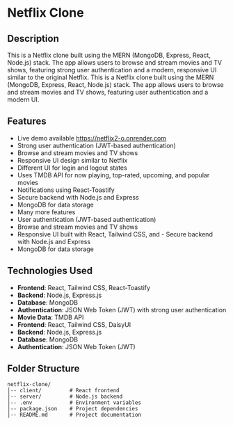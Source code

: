 # Netflix Clone

## Description
This is a Netflix clone built using the MERN (MongoDB, Express, React, Node.js) stack. The app allows users to browse and stream movies and TV shows, featuring strong user authentication and a modern, responsive UI similar to the original Netflix.
This is a Netflix clone built using the MERN (MongoDB, Express, React, Node.js) stack. The app allows users to browse and stream movies and TV shows, featuring user authentication and a modern UI.

## Features
- Live demo available https://netflix2-o.onrender.com
- Strong user authentication (JWT-based authentication)
- Browse and stream movies and TV shows
- Responsive UI design similar to Netflix
- Different UI for login and logout states
- Uses TMDB API for now playing, top-rated, upcoming, and popular movies
- Notifications using React-Toastify
- Secure backend with Node.js and Express
- MongoDB for data storage
- Many more features
- User authentication (JWT-based authentication)
- Browse and stream movies and TV shows
- Responsive UI built with React, Tailwind CSS, and - Secure backend with Node.js and Express
- MongoDB for data storage

## Technologies Used
- **Frontend**: React, Tailwind CSS, React-Toastify
- **Backend**: Node.js, Express.js
- **Database**: MongoDB
- **Authentication**: JSON Web Token (JWT) with strong user authentication
- **Movie Data**: TMDB API
- **Frontend**: React, Tailwind CSS, DaisyUI
- **Backend**: Node.js, Express.js
- **Database**: MongoDB
- **Authentication**: JSON Web Token (JWT)



## Folder Structure
```
netflix-clone/
│-- client/         # React frontend
│-- server/         # Node.js backend
│-- .env            # Environment variables
│-- package.json    # Project dependencies
│-- README.md       # Project documentation
```

